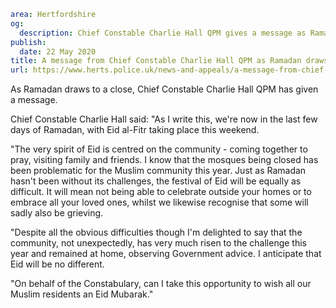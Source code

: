 ```yaml
area: Hertfordshire
og:
  description: Chief Constable Charlie Hall QPM gives a message as Ramadan draws to a close.
publish:
  date: 22 May 2020
title: A message from Chief Constable Charlie Hall QPM as Ramadan draws to a close
url: https://www.herts.police.uk/news-and-appeals/a-message-from-chief-constable-charlie-hall-qpm-as-ramadan-draws-to-a-close
```

As Ramadan draws to a close, Chief Constable Charlie Hall QPM has given a message.

Chief Constable Charlie Hall said: "As I write this, we're now in the last few days of Ramadan, with Eid al-Fitr taking place this weekend.

"The very spirit of Eid is centred on the community - coming together to pray, visiting family and friends. I know that the mosques being closed has been problematic for the Muslim community this year. Just as Ramadan hasn't been without its challenges, the festival of Eid will be equally as difficult. It will mean not being able to celebrate outside your homes or to embrace all your loved ones, whilst we likewise recognise that some will sadly also be grieving.

"Despite all the obvious difficulties though I'm delighted to say that the community, not unexpectedly, has very much risen to the challenge this year and remained at home, observing Government advice. I anticipate that Eid will be no different.

"On behalf of the Constabulary, can I take this opportunity to wish all our Muslim residents an Eid Mubarak."
